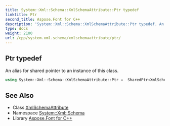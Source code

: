 ```yaml
---
title: System::Xml::Schema::XmlSchemaAttribute::Ptr typedef
linktitle: Ptr
second_title: Aspose.Font for C++
description: 'System::Xml::Schema::XmlSchemaAttribute::Ptr typedef. An alias for shared pointer to an instance of this class in C++.'
type: docs
weight: 2100
url: /cpp/system.xml.schema/xmlschemaattribute/ptr/
---
```

## Ptr typedef


An alias for shared pointer to an instance of this class.

```cpp
using System::Xml::Schema::XmlSchemaAttribute::Ptr =  SharedPtr<XmlSchemaAttribute>
```

## See Also

* Class [XmlSchemaAttribute](../)
* Namespace [System::Xml::Schema](../../)
* Library [Aspose.Font for C++](../../../)
